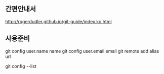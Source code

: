 ## 간편안내서
http://rogerdudler.github.io/git-guide/index.ko.html   


## 사용준비
git config user.name name
git config user.email email
git remote add alias url

git config --list
